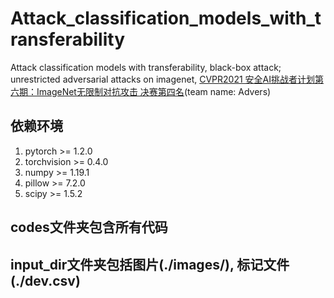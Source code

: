 # Attack_classification_models_with_transferability
Attack classification models with transferability, black-box attack; unrestricted adversarial attacks on imagenet, [CVPR2021 安全AI挑战者计划第六期：ImageNet无限制对抗攻击 决赛第四名](https://tianchi.aliyun.com/competition/entrance/531853/introduction)(team name: Advers)

## 依赖环境
1. pytorch >= 1.2.0
2. torchvision >= 0.4.0 
3. numpy >= 1.19.1
4. pillow >= 7.2.0
5. scipy >= 1.5.2

## codes文件夹包含所有代码

## input_dir文件夹包括图片(./images/), 标记文件(./dev.csv)


#

